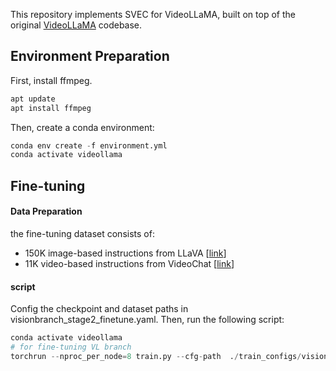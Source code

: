This repository implements SVEC for VideoLLaMA, built on top of the original [VideoLLaMA](https://github.com/DAMO-NLP-SG/Video-LLaMA?tab=readme-ov-file) codebase.

## Environment Preparation

First, install ffmpeg.

```python
apt update
apt install ffmpeg
```

Then, create a conda environment:

```python
conda env create -f environment.yml
conda activate videollama
```

## Fine-tuning

#### Data Preparation

the fine-tuning dataset consists of:

- 150K image-based instructions from LLaVA [[link](https://huggingface.co/datasets/liuhaotian/LLaVA-Instruct-150K/raw/main/llava_instruct_150k.json)]
- 11K video-based instructions from VideoChat [[link](https://github.com/OpenGVLab/InternVideo/tree/main/Data/instruction_data)]

#### script

Config the checkpoint and dataset paths in visionbranch_stage2_finetune.yaml. Then, run the following script:

```python
conda activate videollama
# for fine-tuning VL branch
torchrun --nproc_per_node=8 train.py --cfg-path  ./train_configs/visionbranch_stage2_finetune.yaml
```

